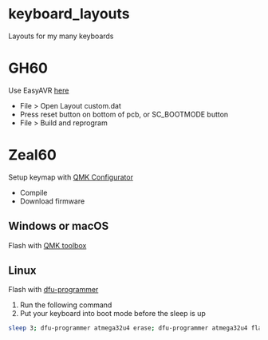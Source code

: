 # keyboard_layouts
Layouts for my many keyboards

# GH60

Use EasyAVR [here](https://github.com/dhowland/EasyAVR/)
* File > Open Layout custom.dat
* Press reset button on bottom of pcb, or SC_BOOTMODE button
* File > Build and reprogram

# Zeal60

Setup keymap with [QMK Configurator](https://config.qmk.fm/)
 * Compile
 * Download firmware
 
## Windows or macOS

Flash with [QMK toolbox](https://qmk.fm/toolbox/)

## Linux

Flash with [dfu-programmer](https://github.com/dfu-programmer/dfu-programmer/)

1. Run the following command
2. Put your keyboard into boot mode before the sleep is up

```bash
sleep 3; dfu-programmer atmega32u4 erase; dfu-programmer atmega32u4 flash wilba_tech_zeal60_linux.hex
```
